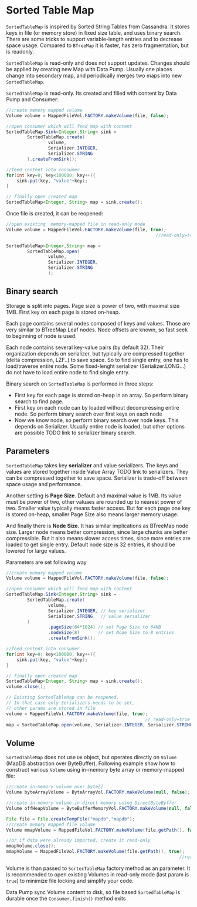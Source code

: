 Sorted Table Map
================

`SortedTableMap` is inspired by Sorted String Tables from Cassandra. It stores keys in file (or memory store) in fixed size table, and uses binary search. There are some tricks to support variable-length entries and to decrease space usage. Compared to `BTreeMap` it is faster, has zero fragmentation, but is readonly.

`SortedTableMap` is read-only and does not support updates. Changes should be applied by creating new Map with Data Pump. Usually one places change into secondary map, and periodically merges two maps into new `SortedTableMap`.

`SortedTableMap` is read-only. Its created and filled with content by Data Pump and Consumer:

<!--- #file#doc/sortedtablemap_init.java--->
```java
//create memory mapped volume
Volume volume = MappedFileVol.FACTORY.makeVolume(file, false);

//open consumer which will feed map with content
SortedTableMap.Sink<Integer,String> sink =
        SortedTableMap.create(
                volume,
                Serializer.INTEGER,
                Serializer.STRING
        ).createFromSink();

//feed content into consumer
for(int key=0; key<100000; key++){
    sink.put(key, "value"+key);
}

// finally open created map
SortedTableMap<Integer, String> map = sink.create();
```
Once file is created, it can be reopened:

<!--- #file#doc/sortedtablemap_reopen.java--->
```java
//open existing  memory-mapped file in read-only mode
Volume volume = MappedFileVol.FACTORY.makeVolume(file, true);
                                                         //read-only=true

SortedTableMap<Integer,String> map =
        SortedTableMap.open(
                volume,
                Serializer.INTEGER,
                Serializer.STRING
                );
```
Binary search
-------------

Storage is split into pages. Page size is power of two, with maximal size 1MB. First key on each page is stored on-heap.

Each page contains several nodes composed of keys and values. Those are very similar to BTreeMap Leaf nodes. Node offsets are known, so fast seek to beginning of node is used.

Each node contains several key-value pairs (by default 32). Their organization depends on serializer, but typically are compressed together (delta compression, LZF..) to save space. So to find single entry, one has to load/traverse entire node. Some fixed-lenght serializer (Serializer.LONG...) do not have to load entire node to find single entry.

Binary search on `SortedTableMap` is performed in three steps:

-   First key for each page is stored on-heap in an array. So perform binary search to find page.
-   First key on each node can by loaded without decompressing entire node. So perform binary search over first keys on each node
-   Now we know node, so perform binary search over node keys. This depends on Serializer. Usually entire node is loaded, but other options are possible TODO link to serializer binary search.

Parameters
----------

`SortedTableMap` takes key **serializer** and value serializers. The keys and values are stored together inside Value Array TODO link to serializers. They can be compressed together to save space. Serializer is trade-off between space usage and performance.

Another setting is **Page Size**. Default and maximal value is 1MB. Its value must be power of two, other valuaes are rounded up to nearest power of two. Smaller value typically means faster access. But for each page one key is stored on-heap, smaller Page Size also means larger memory usage.

And finally there is **Node Size**. It has similar implications as BTreeMap node size. Larger node means better compression, since large chunks are better compressible. But it also means slower access times, since more entries are loaded to get single entry. Default node size is 32 entries, it should be lowered for large values.

Parameters are set following way

<!--- #file#doc/sortedtablemap_params.java--->
```java
//create memory mapped volume
Volume volume = MappedFileVol.FACTORY.makeVolume(file, false);

//open consumer which will feed map with content
SortedTableMap.Sink<Integer,String> sink =
        SortedTableMap.create(
                volume,
                Serializer.INTEGER, // key serializer
                Serializer.STRING   // value serializer
        )
                .pageSize(64*1024) // set Page Size to 64KB
                .nodeSize(8)       // set Node Size to 8 entries
                .createFromSink();

//feed content into consumer
for(int key=0; key<100000; key++){
    sink.put(key, "value"+key);
}

// finally open created map
SortedTableMap<Integer, String> map = sink.create();
volume.close();

// Existing SortedTableMap can be reopened.
// In that case only Serializers needs to be set,
// other params are stored in file
volume = MappedFileVol.FACTORY.makeVolume(file, true);
                                                     // read-only=true
map = SortedTableMap.open(volume, Serializer.INTEGER, Serializer.STRING);
```
Volume
------

`SortedTableMap` does not use `DB` object, but operates directly on `Volume` (MapDB abstraction over ByteBuffer). Following example show how to construct various `Volume` using in-memory byte array or memory-mapped file:

<!--- #file#doc/sortedtablemap_volume.java--->
```java
//create in-memory volume over byte[]
Volume byteArrayVolume = ByteArrayVol.FACTORY.makeVolume(null, false);

//create in-memory volume in direct memory using DirectByteByffer
Volume offHeapVolume = ByteBufferMemoryVol.FACTORY.makeVolume(null, false);

File file = File.createTempFile("mapdb","mapdb");
//create memory mapped file volume
Volume mmapVolume = MappedFileVol.FACTORY.makeVolume(file.getPath(), false);

//or if data were already imported, create it read-only
mmapVolume.close();
mmapVolume = MappedFileVol.FACTORY.makeVolume(file.getPath(), true);
                                                                  //read-only=true
```
Volume is than passed to `SortecTableMap` factory method as an parameter. It is recommended to open existing Volumes in read-only mode (last param is `true`) to minimize file locking and simplify your code.

Data Pump sync Volume content to disk, so file based `SortedTableMap` is durable once the `Consumer.finish()` method exits
